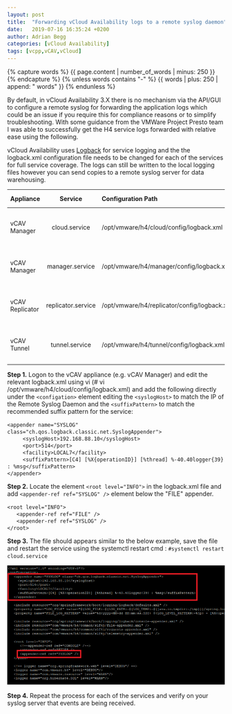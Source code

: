 ```yaml
---
layout: post
title:  "Forwarding vCloud Availability logs to a remote syslog daemon"
date:   2019-07-16 16:35:24 +0200
author: Adrian Begg
categories: [vCloud Availability]
tags: [vcpp,vCAV,vCloud]
---
```

{% capture words %}
  {{ page.content | number_of_words | minus: 250 }}
{% endcapture %}
{% unless words contains "-" %}
  {{ words | plus: 250 | append: " words" }}
{% endunless %}

By default, in vCloud Availability 3.X there is no mechanism via the API/GUI to configure a remote syslog for forwarding the application logs which could be an issue if you require this for compliance reasons or to simplify troubleshooting. With some guidance from the VMWare Project Presto team I was able to successfully get the H4 service logs forwarded with relative ease using the following.

vCloud Availability uses [Logback](https://logback.qos.ch/) for service logging and the the logback.xml configuration file needs to be changed for each of the services for full service coverage. The logs can still be written to the local logging files however you can send copies to a remote syslog server for data warehousing.

| Appliance        | Service            | Configuration Path                           | Recommended Suffix Pattern                                            |
| :--------------- |:------------------:| :--------------------------------------------|:----------------------------------------------------------------------|
| vCAV Manager     | cloud.service      | /opt/vmware/h4/cloud/config/logback.xml      | [C4] [%X{operationID}] [%thread] %-40.40logger{39} : %msg             |
| vCAV Manager     | manager.service    | /opt/vmware/h4/manager/config/logback.xml    | [H4-Manager] [%X{operationID}] [%thread] %-40.40logger{39} : %msg     |
| vCAV Replicator  | replicator.service | /opt/vmware/h4/replicator/config/logback.xml | [H4-Replicator] [%X{operationID}] [%thread] %-40.40logger{39} : %msg  |
| vCAV Tunnel      | tunnel.service     | /opt/vmware/h4/tunnel/config/logback.xml     | [H4-Tunnel] [%X{operationID}] [%thread] %-40.40logger{39} : %msg      |

**Step 1.** Logon to the vCAV appliance (e.g. vCAV Manager) and edit the relevant logback.xml using vi (# vi /opt/vmware/h4/cloud/config/logback.xml) and add the following directly under the `<configation>` element editing the `<syslogHost>` to match the IP of the Remote Syslog Daemon and the `<suffixPattern>` to match the recommended suffix pattern for the service:
```
<appender name="SYSLOG" class="ch.qos.logback.classic.net.SyslogAppender">
     <syslogHost>192.168.88.10</syslogHost>
     <port>514</port>
     <facility>LOCAL7</facility>
     <suffixPattern>[C4] [%X{operationID}] [%thread] %-40.40logger{39} : %msg</suffixPattern>
</appender>
```
**Step 2.** Locate the element `<root level="INFO">` in the logback.xml file and add `<appender-ref ref="SYSLOG" />` element below the "FILE" appender.
```
<root level="INFO">
   <appender-ref ref="FILE" />
   <appender-ref ref="SYSLOG" />
</root>
```
**Step 3.** The file should appears similar to the below example, save the file and restart the service using the systemctl restart cmd : `#systemctl restart cloud.service`

![Example logback.xml for the cloud.service sending default logging to syslogd @ 192.168.88.10](/assets/vCAV-EnableSyslog-C4-logbackxml.png)

**Step 4.** Repeat the process for each of the services and verify on your syslog server that events are being received.
